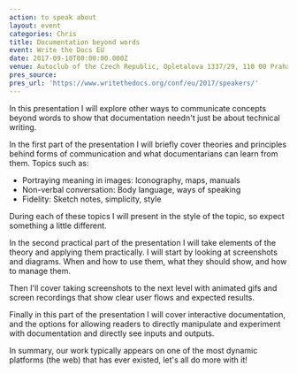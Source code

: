 ```yaml
---
action: to speak about
layout: event
categories: Chris
title: Documentation beyond words
event: Write the Docs EU
date: 2017-09-10T00:00:00.000Z
venue: Autoclub of the Czech Republic, Opletalova 1337/29, 110 00 Praha 1-Nové Město, Czechia
pres_source:
pres_url: 'https://www.writethedocs.org/conf/eu/2017/speakers/'
---
```


In this presentation I will explore other ways to communicate concepts beyond words to show that documentation needn't just be about technical writing.

In the first part of the presentation I will briefly cover theories and principles behind forms of communication and what documentarians can learn from them. Topics such as:

-   Portraying meaning in images: Iconography, maps, manuals
-   Non-verbal conversation: Body language, ways of speaking
-   Fidelity: Sketch notes, simplicity, style

During each of these topics I will present in the style of the topic, so expect something a little different.

In the second practical part of the presentation I will take elements of the theory and applying them practically. I will start by looking at screenshots and diagrams. When and how to use them, what they should show, and how to manage them.

Then I'll cover taking screenshots to the next level with animated gifs and screen recordings that show clear user flows and expected results.

Finally in this part of the presentation I will cover interactive documentation, and the options for allowing readers to directly manipulate and experiment with documentation and directly see inputs and outputs.

In summary, our work typically appears on one of the most dynamic platforms (the web) that has ever existed, let's all do more with it!
